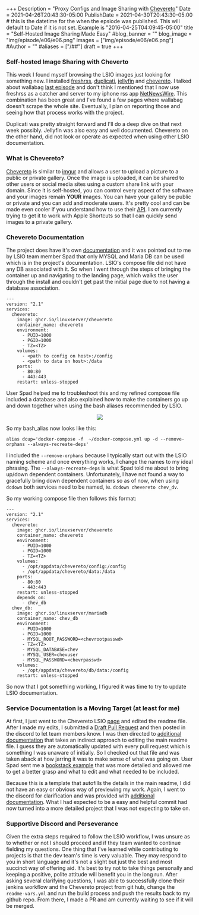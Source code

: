 +++
Description = "Proxy Configs and Image Sharing with [Chevereto](https://v3-docs.chevereto.com/get-started/#use)"
Date = 2021-04-26T20:43:30-05:00
PublishDate = 2021-04-30T20:43:30-05:00 # this is the datetime for the when the epsiode was published. This will default to Date if it is not set. Example is "2016-04-25T04:09:45-05:00"
title = "Self-Hosted Image Sharing Made Easy"
#blog_banner = ""
blog_image = "img/episode/e06/e06.png"
images = ["img/episode/e06/e06.png"]
#Author = ""
#aliases = ["/##"]
draft = true
+++
### Self-hosted Image Sharing with Cheverto
This week I found myself browsing the LSIO images just looking for something new. I installed [freshrss](https://docs.linuxserver.io/images/docker-freshrss), [duplicati](https://docs.linuxserver.io/images/docker-duplicati), [jellyfin](https://docs.linuxserver.io/images/docker-jellyfin) and [chevereto](https://docs.linuxserver.io/images/docker-chevereto). I talked about wallabag [last episode](https://linuxlemming.com/e05/) and don't think I mentioned that I now use freshrss as a catcher and server to my iphone rss app [NetNewsWire](https://netnewswire.com/). This combination has been great and I've found a few pages where wallabag doesn't scrape the whole site. Eventually, I plan on reporting those and seeing how that process works with the project.

Duplicati was pretty straight forward and I'll do a deep dive on that next week possibly. Jellyfin was also easy and well documented. Chevereto on the other hand, did not look or operate as expected when using other LSIO documentation.

### What is Chevereto?
[Chevereto](https://chevereto.com/) is similar to [imgur](https://imgur.com/) and allows a user to upload a picture to a public or private gallery. Once the image is uploaded, it can be shared to other users or social media sites using a custom share link with your domain. Since it is self-hosted, you can control every aspect of the software and your images remain **YOUR** images. You can have your gallery be public or private and you can add and moderate users. It's pretty cool and can be made even cooler if you understand how to use their [API](https://v3-docs.chevereto.com/api/#api-key). I am currently trying to get it to work with Apple Shortcuts so that I can quickly send images to a private gallery.

### Chevereto Documentation
The project does have it's own [documentation](https://v3-docs.chevereto.com/setup/system/requirements.html#%F0%9F%93%8C-requirements) and it was pointed out to me by LSIO team member Spad that only MYSQL and Maria DB can be used which is in the project's documentation. LSIO's compose file did not have any DB associated with it. So when I went through the steps of bringing the container up and navigating to the landing page, which walks the user through the install and couldn't get past the initial page due to not having a database association.
```
---
version: "2.1"
services:
  chevereto:
    image: ghcr.io/linuxserver/chevereto
    container_name: chevereto
    environment:
      - PUID=1000
      - PGID=1000
      - TZ=<TZ>
    volumes:
      - <path to config on host>:/config
      - <path to data on host>:/data
    ports:
      - 80:80
      - 443:443
    restart: unless-stopped
```
    
User Spad helped me to troubleshoot this and my refined compose file included a database and also explained how to make the containers go up and down together when using the bash aliases recommended by LSIO.

<p style="text-align:center;"><img src="https://linuxlemming.com/img/episode/e06/discord.png" class="img-fluid">

So my bash_alias now looks like this:  
```
alias dcup='docker-compose -f  ~/docker-compose.yml up -d --remove-orphans --always-recreate-deps'
```
I included the `--remove-orphans` because I typically start out with the LSIO naming scheme and once everything works, I change the names to my ideal phrasing. The `--always-recreate-deps` is what Spad told me about to bring up/down dependent containers. Unfortunately, I have not found a way to gracefully bring down dependent containers so as of now, when using `dcdown` both services need to be named, ie. `dcdown chevereto chev_dv`.

So my working compose file then follows this format:
```
---
version: "2.1"
services:
  chevereto:
    image: ghcr.io/linuxserver/chevereto
    container_name: chevereto
    environment:
      - PUID=1000
      - PGID=1000
      - TZ=<TZ>
    volumes:
      - /opt/appdata/chevereto/config:/config
      - /opt/appdata/chevereto/data:/data
    ports:
      - 80:80
      - 443:443
    restart: unless-stopped
    depends_on:
      - chev_db
  chev_db:
    image: ghcr.io/linuxserver/mariadb
    container_name: chev_db
    environment:
      - PUID=1000
      - PGID=1000
      - MYSQL_ROOT_PASSWORD=<chevrootpasswd>
      - TZ=<TZ>
      - MYSQL_DATABASE=chev
      - MYSQL_USER=chevuser
      - MYSQL_PASSWORD=<chevrpasswd>
    volumes:
      - /opt/appdata/chevereto/db/data:/config
    restart: unless-stopped

```
So now that I got something working, I figured it was time to try to update LSIO documentation.

### Service Documentation is a Moving Target (at least for me)
At first, I just went to the Chevereto LSIO [page](https://github.com/linuxserver/docker-chevereto) and edited the readme file. After I made my edits, I submitted a [Draft Pull Request](https://github.com/rastacalavera/docker-chevereto/pull/1) and then posted in the discord to let team members know. I was then directed to [additional documentation](https://github.com/linuxserver/docker-bookstack/blob/master/readme-vars.yml) that takes an indirect approach to editing the main readme file. I guess they are automatically updated with every pull request which is something I was unaware of initially. So I checked out that file and was taken aback at how jarring it was to make sense of what was going on. User Spad sent me a [bookstack example](https://github.com/linuxserver/docker-bookstack/blob/master/readme-vars.yml) that was more detailed and allowed me to get a better grasp and what to edit and what needed to be included.

Because this is a template that autofills the details in the main readme, I did not have an easy or obvious way of previewing my work. Again, I went to the discord for clarification and was provided with [additional documentation](https://github.com/linuxserver/docker-jenkins-builder#running-against-local-project). What I had expected to be a easy and helpful commit had now turned into a more detailed project that I was not expecting to take on.

### Supportive Discord and Perseverance
Given the extra steps required to follow the LSIO workflow, I was unsure as to whether or not I should proceed and if they team wanted to continue fielding my questions. One thing that I've learned while contributing to projects is that the dev team's time is very valuable. They may respond to you in short language and it's not a slight but just the best and most succinct way of offering aid. It's best to try not to take things personally and keeping a positive, polite attitude will benefit you in the long run. After asking several clarifying questions, I was able to successfully clone their jenkins workflow and the Chevereto project from git hub, change the `readme-vars.yml` and run the build process and push the results back to my github repo. From there, I made a PR and am currently waiting to see if it will be merged. 